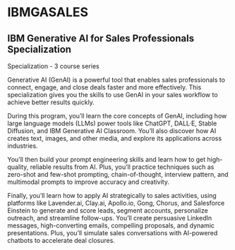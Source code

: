 # IBMGASALES
## IBM Generative AI for Sales Professionals Specialization

Specialization - 3 course series

Generative AI (GenAI) is a powerful tool that enables sales professionals to connect, engage, and close deals faster and more effectively. This specialization gives you the skills to use GenAI in your sales workflow to achieve better results quickly.

During this program, you’ll learn the core concepts of GenAI, including how large language models (LLMs) power tools like ChatGPT, DALL·E, Stable Diffusion, and IBM Generative AI Classroom. You’ll also discover how AI creates text, images, and other media, and explore its applications across industries.

You’ll then build your prompt engineering skills and learn how to get high-quality, reliable results from AI. Plus, you’ll practice techniques such as zero-shot and few-shot prompting, chain-of-thought, interview pattern, and multimodal prompts to improve accuracy and creativity.

Finally, you’ll learn how to apply AI strategically to sales activities, using platforms like Lavender.ai, Clay.ai, Apollo.io, Gong, Chorus, and Salesforce Einstein to generate and score leads, segment accounts, personalize outreach, and streamline follow-ups. You’ll create persuasive LinkedIn messages, high-converting emails, compelling proposals, and dynamic presentations. Plus, you’ll simulate sales conversations with AI-powered chatbots to accelerate deal closures.

